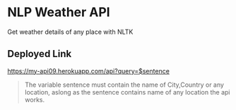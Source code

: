 # NLP Weather API

Get weather details of any place with NLTK
## Deployed Link

https://my-api09.herokuapp.com/api?query=$sentence

> The variable sentence must contain the name of City,Country or any location, aslong as the sentence contains name of any location the api works.